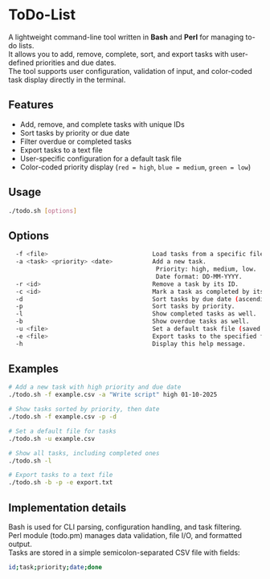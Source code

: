 # ToDo-List

A lightweight command-line tool written in **Bash** and **Perl** for managing to-do lists.  
It allows you to add, remove, complete, sort, and export tasks with user-defined priorities and due dates.  
The tool supports user configuration, validation of input, and color-coded task display directly in the terminal.

## Features
- Add, remove, and complete tasks with unique IDs  
- Sort tasks by priority or due date  
- Filter overdue or completed tasks  
- Export tasks to a text file  
- User-specific configuration for a default task file  
- Color-coded priority display (`red = high`, `blue = medium`, `green = low`)  

## Usage
```bash
./todo.sh [options]
```
## Options
```bash
  -f <file>                             Load tasks from a specific file.
  -a <task> <priority> <date>           Add a new task.
                                         Priority: high, medium, low.
                                         Date format: DD-MM-YYYY.
  -r <id>                               Remove a task by its ID.
  -c <id>                               Mark a task as completed by its ID.
  -d                                    Sort tasks by due date (ascending).
  -p                                    Sort tasks by priority.
  -l                                    Show completed tasks as well.
  -b                                    Show overdue tasks as well.
  -u <file>                             Set a default task file (saved in config).
  -e <file>                             Export tasks to the specified file.
  -h                                    Display this help message.
```
## Examples
```bash
# Add a new task with high priority and due date
./todo.sh -f example.csv -a "Write script" high 01-10-2025

# Show tasks sorted by priority, then date
./todo.sh -f example.csv -p -d

# Set a default file for tasks
./todo.sh -u example.csv

# Show all tasks, including completed ones
./todo.sh -l

# Export tasks to a text file
./todo.sh -b -p -e export.txt
```
## Implementation details

Bash is used for CLI parsing, configuration handling, and task filtering.  
Perl module (todo.pm) manages data validation, file I/O, and formatted output.  
Tasks are stored in a simple semicolon-separated CSV file with fields:  
```bash
id;task;priority;date;done
```
